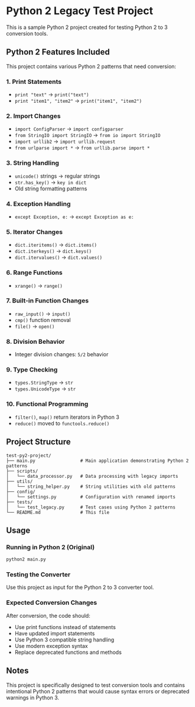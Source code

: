 # Python 2 Legacy Test Project

This is a sample Python 2 project created for testing Python 2 to 3 conversion tools.

## Python 2 Features Included

This project contains various Python 2 patterns that need conversion:

### 1. Print Statements
- `print "text"` → `print("text")`
- `print "item1", "item2"` → `print("item1", "item2")`

### 2. Import Changes
- `import ConfigParser` → `import configparser`
- `from StringIO import StringIO` → `from io import StringIO`
- `import urllib2` → `import urllib.request`
- `from urlparse import *` → `from urllib.parse import *`

### 3. String Handling
- `unicode()` strings → regular strings
- `str.has_key()` → `key in dict`
- Old string formatting patterns

### 4. Exception Handling
- `except Exception, e:` → `except Exception as e:`

### 5. Iterator Changes
- `dict.iteritems()` → `dict.items()`
- `dict.iterkeys()` → `dict.keys()`
- `dict.itervalues()` → `dict.values()`

### 6. Range Functions
- `xrange()` → `range()`

### 7. Built-in Function Changes
- `raw_input()` → `input()`
- `cmp()` function removal
- `file()` → `open()`

### 8. Division Behavior
- Integer division changes: `5/2` behavior

### 9. Type Checking
- `types.StringType` → `str`
- `types.UnicodeType` → `str`

### 10. Functional Programming
- `filter()`, `map()` return iterators in Python 3
- `reduce()` moved to `functools.reduce()`

## Project Structure

```
test-py2-project/
├── main.py                 # Main application demonstrating Python 2 patterns
├── scripts/
│   └── data_processor.py   # Data processing with legacy imports
├── utils/
│   └── string_helper.py    # String utilities with old patterns
├── config/
│   └── settings.py         # Configuration with renamed imports
├── tests/
│   └── test_legacy.py      # Test cases using Python 2 patterns
└── README.md               # This file
```

## Usage

### Running in Python 2 (Original)
```bash
python2 main.py
```

### Testing the Converter
Use this project as input for the Python 2 to 3 converter tool.

### Expected Conversion Changes
After conversion, the code should:
- Use print functions instead of statements
- Have updated import statements
- Use Python 3 compatible string handling
- Use modern exception syntax
- Replace deprecated functions and methods

## Notes

This project is specifically designed to test conversion tools and contains intentional Python 2 patterns that would cause syntax errors or deprecated warnings in Python 3.